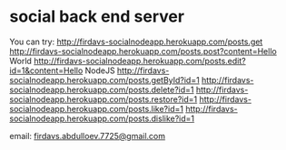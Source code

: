 # social back end server
You can try:
http://firdavs-socialnodeapp.herokuapp.com/posts.get
http://firdavs-socialnodeapp.herokuapp.com/posts.post?content=Hello World
http://firdavs-socialnodeapp.herokuapp.com/posts.edit?id=1&content=Hello NodeJS
http://firdavs-socialnodeapp.herokuapp.com/posts.getById?id=1
http://firdavs-socialnodeapp.herokuapp.com/posts.delete?id=1
http://firdavs-socialnodeapp.herokuapp.com/posts.restore?id=1
http://firdavs-socialnodeapp.herokuapp.com/posts.like?id=1
http://firdavs-socialnodeapp.herokuapp.com/posts.dislike?id=1

email: firdavs.abdulloev.7725@gmail.com
